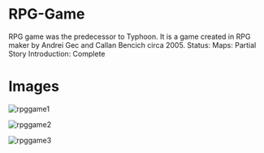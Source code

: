 RPG-Game
========
RPG game was the predecessor to Typhoon.
It is a game created in RPG maker by Andrei Gec and Callan Bencich circa 2005.
Status:
Maps: Partial
Story Introduction: Complete

Images
======

![rpggame1](https://github.com/EvilSeven/RPG-Game/raw/master/INFO/rpggame1.jpg)

![rpggame2](https://github.com/EvilSeven/RPG-Game/raw/master/INFO/rpggame2.jpg)

![rpggame3](https://github.com/EvilSeven/RPG-Game/raw/master/INFO/rpggame3.jpg)